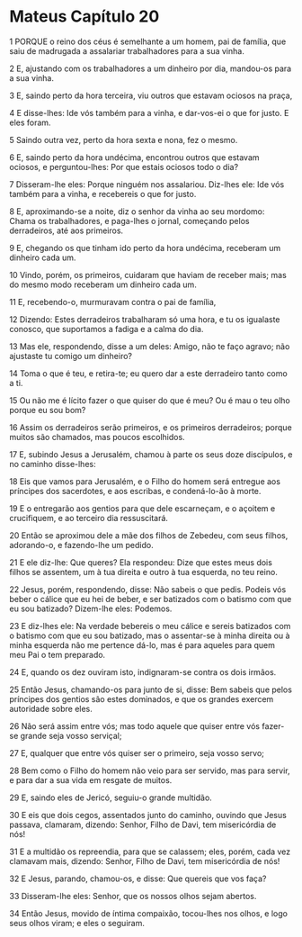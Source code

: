 # Mateus Capítulo 20

1	PORQUE o reino dos céus é semelhante a um homem, pai de família, que saiu de madrugada a assalariar trabalhadores para a sua vinha.

2	E, ajustando com os trabalhadores a um dinheiro por dia, mandou-os para a sua vinha.

3	E, saindo perto da hora terceira, viu outros que estavam ociosos na praça,

4	E disse-lhes: Ide vós também para a vinha, e dar-vos-ei o que for justo. E eles foram.

5	Saindo outra vez, perto da hora sexta e nona, fez o mesmo.

6	E, saindo perto da hora undécima, encontrou outros que estavam ociosos, e perguntou-lhes: Por que estais ociosos todo o dia?

7	Disseram-lhe eles: Porque ninguém nos assalariou. Diz-lhes ele: Ide vós também para a vinha, e recebereis o que for justo.

8	E, aproximando-se a noite, diz o senhor da vinha ao seu mordomo: Chama os trabalhadores, e paga-lhes o jornal, começando pelos derradeiros, até aos primeiros.

9	E, chegando os que tinham ido perto da hora undécima, receberam um dinheiro cada um.

10	Vindo, porém, os primeiros, cuidaram que haviam de receber mais; mas do mesmo modo receberam um dinheiro cada um.

11	E, recebendo-o, murmuravam contra o pai de família,

12	Dizendo: Estes derradeiros trabalharam só uma hora, e tu os igualaste conosco, que suportamos a fadiga e a calma do dia.

13	Mas ele, respondendo, disse a um deles: Amigo, não te faço agravo; não ajustaste tu comigo um dinheiro?

14	Toma o que é teu, e retira-te; eu quero dar a este derradeiro tanto como a ti.

15	Ou não me é lícito fazer o que quiser do que é meu? Ou é mau o teu olho porque eu sou bom?

16	Assim os derradeiros serão primeiros, e os primeiros derradeiros; porque muitos são chamados, mas poucos escolhidos.

17	E, subindo Jesus a Jerusalém, chamou à parte os seus doze discípulos, e no caminho disse-lhes:

18	Eis que vamos para Jerusalém, e o Filho do homem será entregue aos príncipes dos sacerdotes, e aos escribas, e condená-lo-ão à morte.

19	E o entregarão aos gentios para que dele escarneçam, e o açoitem e crucifiquem, e ao terceiro dia ressuscitará.

20	Então se aproximou dele a mãe dos filhos de Zebedeu, com seus filhos, adorando-o, e fazendo-lhe um pedido.

21	E ele diz-lhe: Que queres? Ela respondeu: Dize que estes meus dois filhos se assentem, um à tua direita e outro à tua esquerda, no teu reino.

22	Jesus, porém, respondendo, disse: Não sabeis o que pedis. Podeis vós beber o cálice que eu hei de beber, e ser batizados com o batismo com que eu sou batizado? Dizem-lhe eles: Podemos.

23	E diz-lhes ele: Na verdade bebereis o meu cálice e sereis batizados com o batismo com que eu sou batizado, mas o assentar-se à minha direita ou à minha esquerda não me pertence dá-lo, mas é para aqueles para quem meu Pai o tem preparado.

24	E, quando os dez ouviram isto, indignaram-se contra os dois irmãos.

25	Então Jesus, chamando-os para junto de si, disse: Bem sabeis que pelos príncipes dos gentios são estes dominados, e que os grandes exercem autoridade sobre eles.

26	Não será assim entre vós; mas todo aquele que quiser entre vós fazer-se grande seja vosso serviçal;

27	E, qualquer que entre vós quiser ser o primeiro, seja vosso servo;

28	Bem como o Filho do homem não veio para ser servido, mas para servir, e para dar a sua vida em resgate de muitos.

29	E, saindo eles de Jericó, seguiu-o grande multidão.

30	E eis que dois cegos, assentados junto do caminho, ouvindo que Jesus passava, clamaram, dizendo: Senhor, Filho de Davi, tem misericórdia de nós!

31	E a multidão os repreendia, para que se calassem; eles, porém, cada vez clamavam mais, dizendo: Senhor, Filho de Davi, tem misericórdia de nós!

32	E Jesus, parando, chamou-os, e disse: Que quereis que vos faça?

33	Disseram-lhe eles: Senhor, que os nossos olhos sejam abertos.

34	Então Jesus, movido de íntima compaixão, tocou-lhes nos olhos, e logo seus olhos viram; e eles o seguiram.

